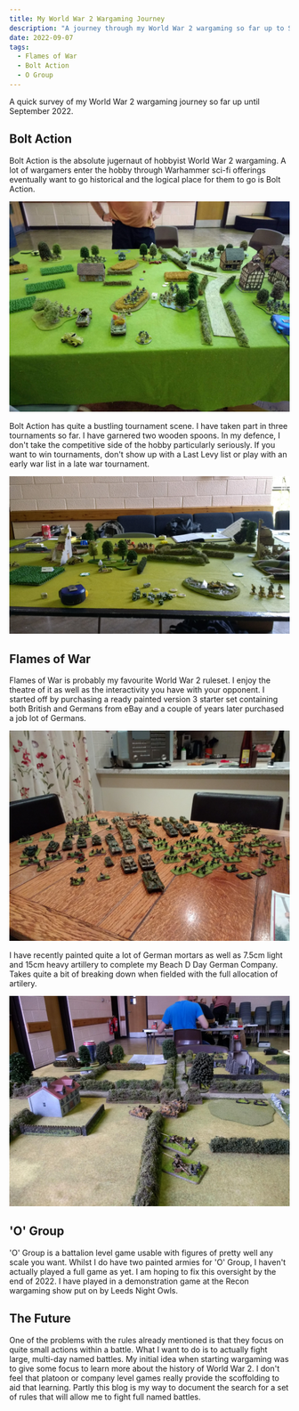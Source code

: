 ```yaml
---
title: My World War 2 Wargaming Journey
description: "A journey through my World War 2 wargaming so far up to September 2022"
date: 2022-09-07
tags:
  - Flames of War
  - Bolt Action
  - O Group
---
```


A quick survey of my World War 2 wargaming journey so far up until September 2022.

## Bolt Action

Bolt Action is the absolute jugernaut of hobbyist World War 2 wargaming. A lot of wargamers enter the hobby through Warhammer sci-fi offerings eventually want to go historical and the logical place for them to go is Bolt Action.

![Leeds Night Owls Bolt Action Game](bolt-action-1.jpg)

Bolt Action has quite a bustling tournament scene. I have taken part in three tournaments so far. I have garnered two wooden spoons. In my defence, I don't take the competitive side of the hobby particularly seriously. If you want to win tournaments, don't show up with a Last Levy list or play with an early war list in a late war tournament.

![First Tournament Bolt Action Match](bolt-action-3.jpg)

## Flames of War

Flames of War is probably my favourite World War 2 ruleset. I enjoy the theatre of it as well as the interactivity you have with your opponent. I started off by purchasing a ready painted version 3 starter set containing both British and Germans from eBay and a couple of years later purchased a job lot of Germans.

![Job Lot of Flames of War Germans from eBay](flames-of-war-ebay.jpg)

I have recently painted quite a lot of German mortars as well as 7.5cm light and 15cm heavy artillery to complete my Beach D Day German Company. Takes quite a bit of breaking down when fielded with the full allocation of artilery.

![Leeds Night Owls Flames of War v4 Game](flames-of-war-v4.jpg)

## 'O' Group

'O' Group is a battalion level game usable with figures of pretty well any scale you want. Whilst I do have two painted armies for 'O' Group, I haven't actually played a full game as yet. I am hoping to fix this oversight by the end of 2022. I have played in a demonstration game at the Recon wargaming show put on by Leeds Night Owls.

## The Future

One of the problems with the rules already mentioned is that they focus on quite small actions within a battle. What I want to do is to actually fight large, multi-day named battles. My initial idea when starting wargaming was to give some focus to learn more about the history of World War 2. I don't feel that platoon or company level games really provide the scoffolding to aid that learning. Partly this blog is my way to document the search for a set of rules that will allow me to fight full named battles.
